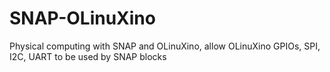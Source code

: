 SNAP-OLinuXino
==============

Physical computing with SNAP and OLinuXino, allow OLinuXino GPIOs, SPI, I2C, UART to be used by SNAP blocks